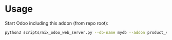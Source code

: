 # Usage

Start Odoo including this addon (from repo root):

```bash
python3 scripts/nix_odoo_web_server.py --db-name mydb --addon product_variant_specific_description
```
